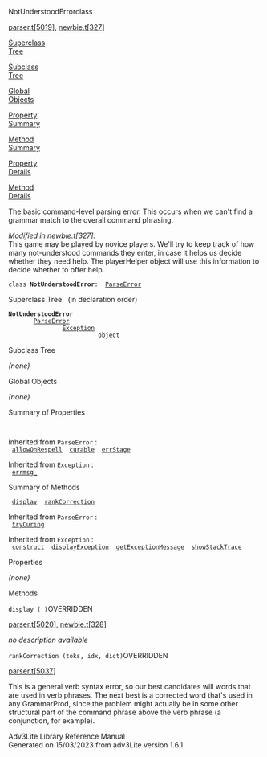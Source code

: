 ---
---
<span class="title">NotUnderstoodError</span><span class="type">class</span>

[parser.t](../file/parser.t.html)\[[5019](../source/parser.t.html#5019)\],
[newbie.t](../file/newbie.t.html)\[[327](../source/newbie.t.html#327)\]

[Superclass  
Tree](#_SuperClassTree_)

[Subclass  
Tree](#_SubClassTree_)

[Global  
Objects](#_ObjectSummary_)

[Property  
Summary](#_PropSummary_)

[Method  
Summary](#_MethodSummary_)

[Property  
Details](#_Properties_)

[Method  
Details](#_Methods_)

<div class="fdesc">

The basic command-level parsing error. This occurs when we can't find a
grammar match to the overall command phrasing.

*Modified in
[newbie.t](../file/newbie.t.html)\[[327](../source/newbie.t.html#327)\]:*  
This game may be played by novice players. We'll try to keep track of
how many not-understood commands they enter, in case it helps us decide
whether they need help. The playerHelper object will use this
information to decide whether to offer help.

`class `**`NotUnderstoodError`**` :   `[`ParseError`](../object/ParseError.html)

</div>

<span id="_SuperClassTree_"></span>

<div class="mjhd">

<span class="hdln">Superclass Tree</span>   (in declaration order)

</div>

**`NotUnderstoodError`**  
`         `[`ParseError`](../object/ParseError.html)  
`                 `[`Exception`](../object/Exception.html)  
`                         object`  
<span id="_SubClassTree_"></span>

<div class="mjhd">

<span class="hdln">Subclass Tree</span>  

</div>

*(none)* <span id="_ObjectSummary_"></span>

<div class="mjhd">

<span class="hdln">Global Objects</span>  

</div>

*(none)* <span id="_PropSummary_"></span>

<div class="mjhd">

<span class="hdln">Summary of Properties</span>  

</div>

` `

Inherited from `ParseError` :  
` `[`allowOnRespell`](../object/ParseError.html#allowOnRespell)`  `[`curable`](../object/ParseError.html#curable)`  `[`errStage`](../object/ParseError.html#errStage)`  `

Inherited from `Exception` :  
` `[`errmsg_`](../object/Exception.html#errmsg_)`  `

<span id="_MethodSummary_"></span>

<div class="mjhd">

<span class="hdln">Summary of Methods</span>  

</div>

` `[`display`](#display)`  `[`rankCorrection`](#rankCorrection)`  `

Inherited from `ParseError` :  
` `[`tryCuring`](../object/ParseError.html#tryCuring)`  `

Inherited from `Exception` :  
` `[`construct`](../object/Exception.html#construct)`  `[`displayException`](../object/Exception.html#displayException)`  `[`getExceptionMessage`](../object/Exception.html#getExceptionMessage)`  `[`showStackTrace`](../object/Exception.html#showStackTrace)`  `

<span id="_Properties_"></span>

<div class="mjhd">

<span class="hdln">Properties</span>  

</div>

*(none)* <span id="_Methods_"></span>

<div class="mjhd">

<span class="hdln">Methods</span>  

</div>

<span id="display"></span>

`display ( )`<span class="rem">OVERRIDDEN</span>

[parser.t](../file/parser.t.html)\[[5020](../source/parser.t.html#5020)\],
[newbie.t](../file/newbie.t.html)\[[328](../source/newbie.t.html#328)\]

<div class="desc">

*no description available*

</div>

<span id="rankCorrection"></span>

`rankCorrection (toks, idx, dict)`<span class="rem">OVERRIDDEN</span>

[parser.t](../file/parser.t.html)\[[5037](../source/parser.t.html#5037)\]

<div class="desc">

This is a general verb syntax error, so our best candidates will words
that are used in verb phrases. The next best is a corrected word that's
used in any GrammarProd, since the problem might actually be in some
other structural part of the command phrase above the verb phrase (a
conjunction, for example).

</div>

<div class="ftr">

Adv3Lite Library Reference Manual  
Generated on 15/03/2023 from adv3Lite version 1.6.1

</div>
